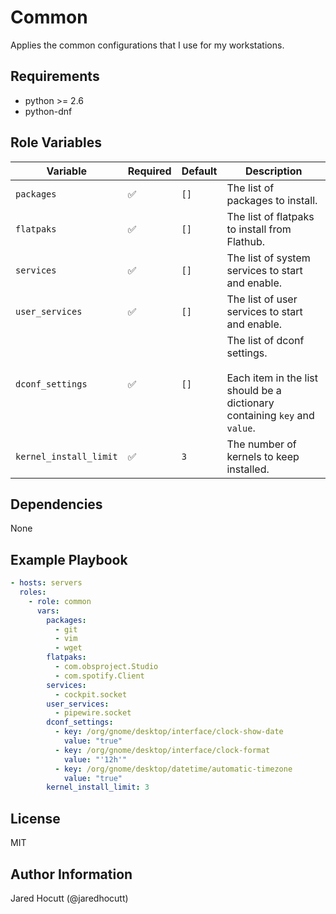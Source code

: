 Common
======

Applies the common configurations that I use for my workstations.

Requirements
------------

- python >= 2.6
- python-dnf

Role Variables
--------------

| Variable               | Required | Default | Description                                                                                                   |
| ---------------------- | -------- | ------- | ------------------------------------------------------------------------------------------------------------- |
| `packages`             | &#9989;  | `[]`    | The list of packages to install.                                                                              |
| `flatpaks`             | &#9989;  | `[]`    | The list of flatpaks to install from Flathub.                                                                 |
| `services`             | &#9989;  | `[]`    | The list of system services to start and enable.                                                              |
| `user_services`        | &#9989;  | `[]`    | The list of user services to start and enable.                                                                |
| `dconf_settings`       | &#9989;  | `[]`    | The list of dconf settings.<br><br>Each item in the list should be a dictionary containing `key` and `value`. |
| `kernel_install_limit` | &#9989;  | `3`     | The number of kernels to keep installed.                                                                      |

Dependencies
------------

None

Example Playbook
----------------

```yaml
- hosts: servers
  roles:
    - role: common
      vars:
        packages:
          - git
          - vim
          - wget
        flatpaks:
          - com.obsproject.Studio
          - com.spotify.Client
        services:
          - cockpit.socket
        user_services:
          - pipewire.socket
        dconf_settings:
          - key: /org/gnome/desktop/interface/clock-show-date
            value: "true"
          - key: /org/gnome/desktop/interface/clock-format
            value: "'12h'"
          - key: /org/gnome/desktop/datetime/automatic-timezone
            value: "true"
        kernel_install_limit: 3
```

License
-------

MIT

Author Information
------------------

Jared Hocutt (@jaredhocutt)
